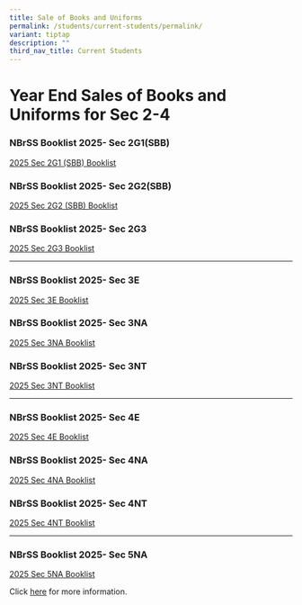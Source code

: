 ```yaml
---
title: Sale of Books and Uniforms
permalink: /students/current-students/permalink/
variant: tiptap
description: ""
third_nav_title: Current Students
---
```

<h1>Year End Sales of Books and Uniforms for Sec 2-4</h1>
<h3>NBrSS Booklist 2025- Sec 2G1(SBB)</h3>
<p><a href="/files/BookList/2025/NSS_Booklist_2025__Sec_2G1_SBB_.pdf" rel="noopener nofollow" target="_blank">2025 Sec 2G1 (SBB) Booklist</a>
</p>
<h3>NBrSS Booklist 2025- Sec 2G2(SBB)</h3>
<p><a href="/files/BookList/2025/NSS_Booklist_2025__Sec_2G2_SBB_.pdf" rel="noopener nofollow" target="_blank">2025 Sec 2G2 (SBB) Booklist</a>
</p>
<h3>NBrSS Booklist 2025- Sec 2G3</h3>
<p><a href="/files/BookList/2025/NSS_Booklist_2025__Sec_2G3.pdf" rel="noopener nofollow" target="_blank">2025 Sec 2G3 Booklist</a>
</p>
<hr>
<h3>NBrSS Booklist 2025- Sec 3E</h3>
<p><a href="/files/BookList/2025/NSS_Booklist_2025__Sec_3E.pdf" rel="noopener nofollow" target="_blank">2025 Sec 3E Booklist</a>
</p>
<h3>NBrSS Booklist 2025- Sec 3NA</h3>
<p><a href="/files/BookList/2025/NSS_Booklist_2025__Sec_3NA.pdf" rel="noopener nofollow" target="_blank">2025 Sec 3NA Booklist</a>
</p>
<h3>NBrSS Booklist 2025- Sec 3NT</h3>
<p><a href="/files/BookList/2025/NSS_Booklist_2025__Sec_3NT.pdf" rel="noopener nofollow" target="_blank">2025 Sec 3NT Booklist</a>
</p>
<hr>
<h3>NBrSS Booklist 2025- Sec 4E</h3>
<p><a href="/files/BookList/2025/NSS_Booklist_2025__Sec_4E.pdf" rel="noopener nofollow" target="_blank">2025 Sec 4E Booklist</a>
</p>
<h3>NBrSS Booklist 2025- Sec 4NA</h3>
<p><a href="/files/BookList/2025/NSS_Booklist_2025__Sec_4NA.pdf" rel="noopener nofollow" target="_blank">2025 Sec 4NA Booklist</a>
</p>
<h3>NBrSS Booklist 2025- Sec 4NT</h3>
<p><a href="/files/BookList/2025/NSS_Booklist_2025__Sec_4NT.pdf" rel="noopener nofollow" target="_blank">2025 Sec 4NT Booklist</a>
</p>
<hr>
<h3>NBrSS Booklist 2025- Sec 5NA</h3>
<p><a href="/files/BookList/2025/NSS_Booklist_2025__Sec_5NA.pdf" rel="noopener nofollow" target="_blank">2025 Sec 5NA Booklist</a>
</p>
<p></p>
<p>Click <a href="/files/BookList/2025/2024_Year_end_Sales_of_Books_and_Uniforms__Sec_2_5_FINAL.pdf" rel="noopener noreferrer nofollow" target="_blank">here</a> for
more information.</p>
<p></p>